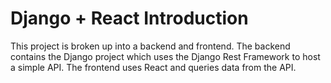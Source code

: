 # Django + React Introduction

This project is broken up into a backend and frontend. The backend contains the Django project which uses the Django Rest Framework to host a simple API. The frontend uses React and queries data from the API.
